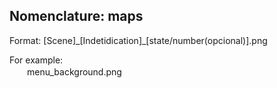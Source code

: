 ## Nomenclature: maps
Format: [Scene]\_[Indetidication]\_[state/number(opcional)].png

For example:  
　　menu_background.png  